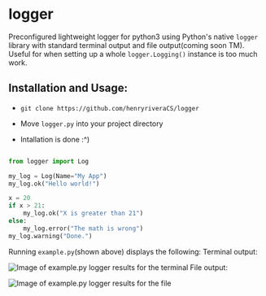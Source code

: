 # logger
Preconfigured lightweight logger for python3 using Python's native <code>logger</code> library with standard terminal output and file output(coming soon TM). Useful for when setting up a whole <code>logger.Logging()</code> instance is too much work.

<h2>Installation and Usage:</h2>
<ul>
  <li><p><code>git clone https://github.com/henryriveraCS/logger</code></p></li>
  <li>
    <p>
      Move <code>logger.py</code> into your project directory
    </p>
  </li>
  <li>
    <p>
      Intallation is done :^)
    </p>
  </li>
</ul>

```python

from logger import Log

my_log = Log(Name="My App")
my_log.ok("Hello world!")

x = 20
if x > 21:
    my_log.ok("X is greater than 21")
else:
    my_log.error("The math is wrong")
my_log.warning("Done.")
```

Running <code>example.py</code>(shown above) displays the following:
Terminal output:

![Image of example.py logger results for the terminal](https://github.com/henryriveraCS/logger/blob/main/terminal_output.png)
File output:

![Image of example.py logger results for the file](https://github.com/henryriveraCS/logger/blob/main/file_output.png)
